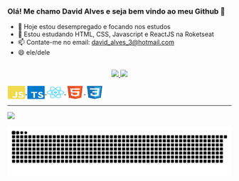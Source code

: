 ### Olá! Me chamo David Alves e seja bem vindo ao meu Github 👋



- 🔭 Hoje estou desempregado e focando nos estudos
- 🌱 Estou estudando HTML, CSS, Javascript e ReactJS na Roketseat
- 📫 Contate-me no email: david_alves_3@hotmail.com
- 😄 ele/dele
<br>
<div align="center">
  <a href="https://github.com/rakunno">
  <img width="400em" src="https://github-readme-stats.vercel.app/api?username=rakunno&show_icons=true&theme=dracula&include_all_commits=true&count_private=true"/>
  <img width="400em" src="https://github-readme-stats.vercel.app/api/top-langs/?username=rakunno&layout=compact&langs_count=7&theme=dracula"/>
</div>

<div style="display: inline_block"><br>
  <img align="center" alt="Rafa-Js" height="30" width="40" src="https://raw.githubusercontent.com/devicons/devicon/master/icons/javascript/javascript-plain.svg">
  <img align="center" alt="Rafa-Ts" height="30" width="40" src="https://raw.githubusercontent.com/devicons/devicon/master/icons/typescript/typescript-plain.svg">
  <img align="center" alt="Rafa-React" height="30" width="40" src="https://raw.githubusercontent.com/devicons/devicon/master/icons/react/react-original.svg">
  <img align="center" alt="Rafa-HTML" height="30" width="40" src="https://raw.githubusercontent.com/devicons/devicon/master/icons/html5/html5-original.svg">
  <img align="center" alt="Rafa-CSS" height="30" width="40" src="https://raw.githubusercontent.com/devicons/devicon/master/icons/css3/css3-original.svg">
</div>

<hr>

<div>
  <a href="https://github.com/rakunno/" target="_blank"><img src="https://img.shields.io/badge/-LinkedIn-%230077B5?style=for-the-badge&logo=linkedin&logoColor=white" target="_blank"></a>

![Snake animation](https://github.com/rakunno/rakunno/blob/output/github-contribution-grid-snake.svg)

</div>
